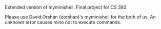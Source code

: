 Extended version of myminishell.  Final project for CS 392.

Please use David Orshan (dorshan)'s myminishell for the both of us.  An unknown error causes mine not to execute commands.

